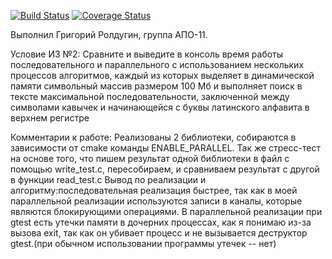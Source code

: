 [![Build Status](https://travis-ci.com/Grishameister/HW-2.svg?branch=making-hw-2)](https://travis-ci.com/Grishameister/HW-2)
[![Coverage Status](https://coveralls.io/repos/github/Grishameister/HW-2/badge.svg?branch=making-hw-2)](https://coveralls.io/github/Grishameister/HW-2?branch=making-hw-2)

Выполнил Григорий Ролдугин, группа АПО-11.

Условие ИЗ №2:
Сравните и выведите в консоль время работы последовательного и параллельного с использованием нескольких процессов алгоритмов, каждый из которых выделяет в динамической памяти символьный массив размером 100 Мб и выполняет поиск в тексте максимальной последовательности, заключенной между символами кавычек и начинающейся с буквы латинского алфавита в верхнем регистре

Комментарии к работе:
Реализованы 2 библиотеки, собираются в зависимости от cmake команды ENABLE_PARALLEL. Так же стресс-тест на основе того, что пишем результат одной библиотеки в файл с помощью write_test.c, пересобираем, и сравниваем результат с другой в функции read_test.c
Вывод по реализации и алгоритму:последовательная реализация быстрее, так как в моей параллельной реализации используются записи в каналы, которые являются блокирующими операциями.
В параллельной реализации при gtest есть утечки памяти в дочерних процессах, как я понимаю из-за вызова exit, так как он убивает процесс и не вызывается деструктор gtest.(при обычном использовании программы утечек -- нет)

